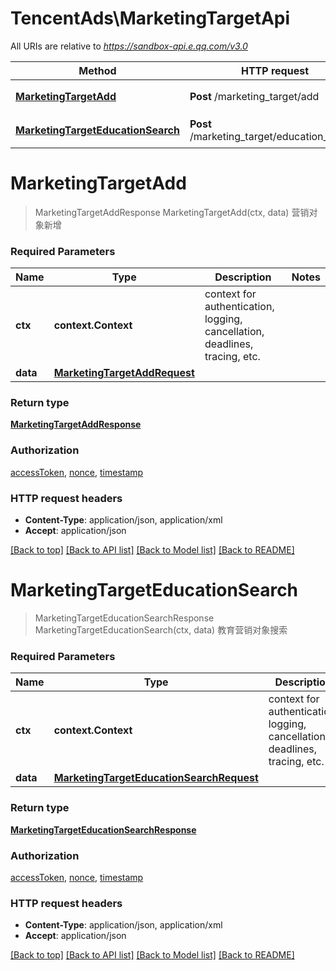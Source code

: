 # TencentAds\MarketingTargetApi

All URIs are relative to *https://sandbox-api.e.qq.com/v3.0*

Method | HTTP request | Description
------------- | ------------- | -------------
[**MarketingTargetAdd**](MarketingTargetApi.md#MarketingTargetAdd) | **Post** /marketing_target/add | 营销对象新增
[**MarketingTargetEducationSearch**](MarketingTargetApi.md#MarketingTargetEducationSearch) | **Post** /marketing_target/education_search | 教育营销对象搜索


# **MarketingTargetAdd**
> MarketingTargetAddResponse MarketingTargetAdd(ctx, data)
营销对象新增

### Required Parameters

Name | Type | Description  | Notes
------------- | ------------- | ------------- | -------------
 **ctx** | **context.Context** | context for authentication, logging, cancellation, deadlines, tracing, etc.
  **data** | [**MarketingTargetAddRequest**](MarketingTargetAddRequest.md)|  | 

### Return type

[**MarketingTargetAddResponse**](MarketingTargetAddResponse.md)

### Authorization

[accessToken](../README.md#accessToken), [nonce](../README.md#nonce), [timestamp](../README.md#timestamp)

### HTTP request headers

 - **Content-Type**: application/json, application/xml
 - **Accept**: application/json

[[Back to top]](#) [[Back to API list]](../README.md#documentation-for-api-endpoints) [[Back to Model list]](../README.md#documentation-for-models) [[Back to README]](../README.md)

# **MarketingTargetEducationSearch**
> MarketingTargetEducationSearchResponse MarketingTargetEducationSearch(ctx, data)
教育营销对象搜索

### Required Parameters

Name | Type | Description  | Notes
------------- | ------------- | ------------- | -------------
 **ctx** | **context.Context** | context for authentication, logging, cancellation, deadlines, tracing, etc.
  **data** | [**MarketingTargetEducationSearchRequest**](MarketingTargetEducationSearchRequest.md)|  | 

### Return type

[**MarketingTargetEducationSearchResponse**](MarketingTargetEducationSearchResponse.md)

### Authorization

[accessToken](../README.md#accessToken), [nonce](../README.md#nonce), [timestamp](../README.md#timestamp)

### HTTP request headers

 - **Content-Type**: application/json, application/xml
 - **Accept**: application/json

[[Back to top]](#) [[Back to API list]](../README.md#documentation-for-api-endpoints) [[Back to Model list]](../README.md#documentation-for-models) [[Back to README]](../README.md)

